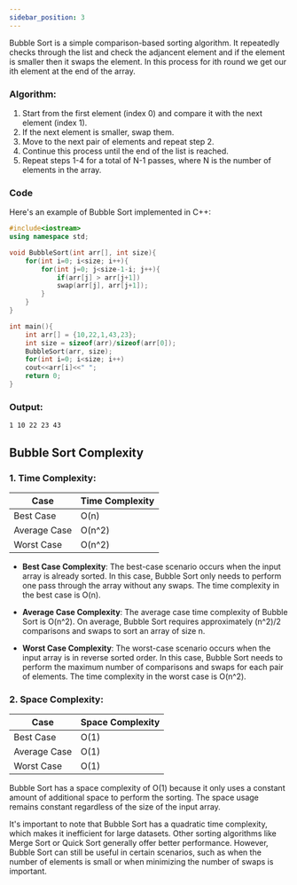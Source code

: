 ```yaml
---
sidebar_position: 3
---
```


Bubble Sort is a simple comparison-based sorting algorithm. It repeatedly checks through the list and check the adjancent element and if the element is smaller then it swaps the element. In this process for ith round we get our ith element at the end of the array.

### Algorithm:
1. Start from the first element (index 0) and compare it with the next element (index 1).
2. If the next element is smaller, swap them.
3. Move to the next pair of elements and repeat step 2.
4. Continue this process until the end of the list is reached.
5. Repeat steps 1-4 for a total of N-1 passes, where N is the number of elements in the array.

### Code
Here's an example of Bubble Sort implemented in C++:

```cpp title=c++
#include<iostream>
using namespace std;

void BubbleSort(int arr[], int size){
    for(int i=0; i<size; i++){
        for(int j=0; j<size-1-i; j++){
            if(arr[j] > arr[j+1])
            swap(arr[j], arr[j+1]);
        }
    }
}

int main(){
    int arr[] = {10,22,1,43,23};
    int size = sizeof(arr)/sizeof(arr[0]);
    BubbleSort(arr, size);
    for(int i=0; i<size; i++)
    cout<<arr[i]<<" ";
    return 0;
}
```

### Output:
```
1 10 22 23 43
```

## Bubble Sort Complexity
### 1. Time Complexity:

| Case        | Time Complexity |
|-------------|-----------------|
| Best Case   | O(n)            |
| Average Case| O(n^2)          |
| Worst Case  | O(n^2)          |

- **Best Case Complexity**: The best-case scenario occurs when the input array is already sorted. In this case, Bubble Sort only needs to perform one pass through the array without any swaps. The time complexity in the best case is O(n).

- **Average Case Complexity**: The average case time complexity of Bubble Sort is O(n^2). On average, Bubble Sort requires approximately (n^2)/2 comparisons and swaps to sort an array of size n.

- **Worst Case Complexity**: The worst-case scenario occurs when the input array is in reverse sorted order. In this case, Bubble Sort needs to perform the maximum number of comparisons and swaps for each pair of elements. The time complexity in the worst case is O(n^2).

### 2. Space Complexity:

| Case        | Space Complexity |
|-------------|------------------|
| Best Case   | O(1)             |
| Average Case| O(1)             |
| Worst Case  | O(1)             |

Bubble Sort has a space complexity of O(1) because it only uses a constant amount of additional space to perform the sorting. The space usage remains constant regardless of the size of the input array.

It's important to note that Bubble Sort has a quadratic time complexity, which makes it inefficient for large datasets. Other sorting algorithms like Merge Sort or Quick Sort generally offer better performance. However, Bubble Sort can still be useful in certain scenarios, such as when the number of elements is small or when minimizing the number of swaps is important.